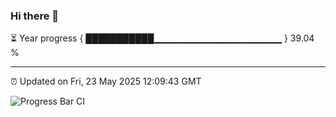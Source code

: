### Hi there 👋

⏳ Year progress { ███████████▁▁▁▁▁▁▁▁▁▁▁▁▁▁▁▁▁▁▁ } 39.04 %

---

⏰ Updated on Fri, 23 May 2025 12:09:43 GMT

![Progress Bar CI](https://github.com/liununu/liununu/workflows/Progress%20Bar%20CI/badge.svg)
